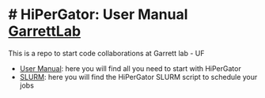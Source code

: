 # # HiPerGator: User Manual [GarrettLab](https://www.garrettlab.com/)

This is a repo to start code collaborations at Garrett lab - UF
-  [User Manual](https://github.com/ricardoi/hpg_garrrettLab/blob/main/HiPerGator-GarretLab.md): here you will find all you need to start with HiPerGator
- [SLURM](https://github.com/ricardoi/hpg_garrrettLab/blob/main/HiperGator-SLURM.md ): here you will find the HiPerGator SLURM script to schedule your jobs
